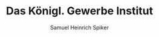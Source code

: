 ---
image: /assets/images/spiker/52b.jpg
author: Samuel Heinrich Spiker
artist: 
engraver: 
title: "Das Königl. Gewerbe Institut"
subtitle: 
tags:
  - Trade and industry
layout: post
---